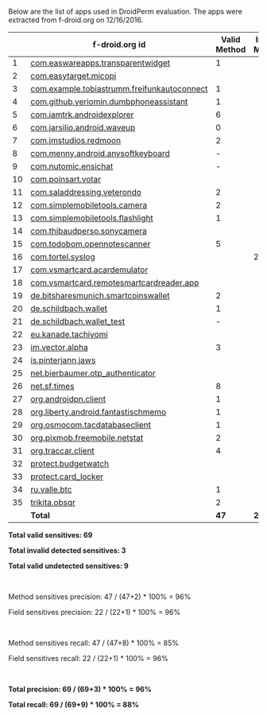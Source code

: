 Below are the list of apps used in DroidPerm evaluation. The apps were extracted
from f-droid.org on 12/16/2016.

|    | f-droid.org id                                                                                                           | Valid Method | Invalid Method | Undetected Method | Valid Field | Invalid Field | Undetected Field |
|----|--------------------------------------------------------------------------------------------------------------------------|--------------|----------------|-------------------|-------------|---------------|------------------|
| 1  | [com.easwareapps.transparentwidget](https://f-droid.org/packages/com.easwareapps.transparentwidget/)                     | 1            |                |                   |             |               |                  |
| 2  | [com.easytarget.micopi](https://f-droid.org/packages/com.easytarget.micopi/)                                             |              |                |                   | 9           |               | 1                |
| 3  | [com.example.tobiastrumm.freifunkautoconnect](https://f-droid.org/packages/com.example.tobiastrumm.freifunkautoconnect/) | 1            |                |                   | 1           |               |                  |
| 4  | [com.github.yeriomin.dumbphoneassistant](https://f-droid.org/packages/com.github.yeriomin.dumbphoneassistant/)           | 1            |                |                   | 6           |               |                  |
| 5  | [com.iamtrk.androidexplorer](https://f-droid.org/packages/com.iamtrk.androidexplorer/)                                   | 6            |                |                   |             |               |                  |
| 6  | [com.jarsilio.android.waveup](https://f-droid.org/packages/com.jarsilio.android.waveup/)                                 | 0            |                |                   | 0           |               |                  |
| 7  | [com.jmstudios.redmoon](https://f-droid.org/packages/com.jmstudios.redmoon/)                                             | 2            |                |                   |             |               |                  |
| 8  | [com.menny.android.anysoftkeyboard](https://f-droid.org/packages/com.menny.android.anysoftkeyboard/)                     | \-           |                |                   |             |               |                  |
| 9  | [com.nutomic.ensichat](https://f-droid.org/packages/com.nutomic.ensichat/)                                               | \-           |                |                   |             |               |                  |
| 10 | [com.poinsart.votar](https://f-droid.org/packages/com.poinsart.votar/)                                                   |              |                |                   | 1           |               |                  |
| 11 | [com.saladdressing.veterondo](https://f-droid.org/packages/com.saladdressing.veterondo/)                                 | 2            |                |                   |             |               |                  |
| 12 | [com.simplemobiletools.camera](https://f-droid.org/packages/com.simplemobiletools.camera/)                               | 2            |                |                   |             |               |                  |
| 13 | [com.simplemobiletools.flashlight](https://f-droid.org/packages/com.simplemobiletools.flashlight/)                       | 1            |                |                   |             |               |                  |
| 14 | [com.thibaudperso.sonycamera](https://f-droid.org/packages/com.thibaudperso.sonycamera/)                                 |              |                |                   |             | 1             |                  |
| 15 | [com.todobom.opennotescanner](https://f-droid.org/packages/com.todobom.opennotescanner/)                                 | 5            |                |                   |             |               |                  |
| 16 | [com.tortel.syslog](https://f-droid.org/packages/com.tortel.syslog/)                                                     |              | 2              |                   |             |               |                  |
| 17 | [com.vsmartcard.acardemulator](https://f-droid.org/packages/com.vsmartcard.acardemulator/)                               |              |                | 1                 |             |               |                  |
| 18 | [com.vsmartcard.remotesmartcardreader.app](https://f-droid.org/packages/com.vsmartcard.remotesmartcardreader.app/)       |              |                | 1                 |             |               |                  |
| 19 | [de.bitsharesmunich.smartcoinswallet](https://f-droid.org/packages/de.bitsharesmunich.smartcoinswallet/)                 | 2            |                |                   |             |               |                  |
| 20 | [de.schildbach.wallet](https://f-droid.org/packages/de.schildbach.wallet/)                                               | 1            |                |                   |             |               |                  |
| 21 | [de.schildbach.wallet_test](https://f-droid.org/packages/de.schildbach.wallet_test/)                                     | \-           |                |                   |             |               |                  |
| 22 | [eu.kanade.tachiyomi](https://f-droid.org/packages/eu.kanade.tachiyomi/)                                                 |              |                | 1                 |             |               |                  |
| 23 | [im.vector.alpha](https://f-droid.org/packages/im.vector.alpha/)                                                         | 3            |                | 2                 | 3           |               |                  |
| 24 | [is.pinterjann.jaws](https://f-droid.org/packages/is.pinterjann.jaws/)                                                   |              |                |                   | 1           |               |                  |
| 25 | [net.bierbaumer.otp_authenticator](https://f-droid.org/packages/net.bierbaumer.otp_authenticator/)                       |              |                | 1                 |             |               |                  |
| 26 | [net.sf.times](https://f-droid.org/packages/net.sf.times/)                                                               | 8            |                |                   |             |               |                  |
| 27 | [org.androidpn.client](https://f-droid.org/packages/org.androidpn.client/)                                               | 1            |                |                   |             |               |                  |
| 28 | [org.liberty.android.fantastischmemo](https://f-droid.org/packages/org.liberty.android.fantastischmemo/)                 | 1            |                |                   |             |               |                  |
| 29 | [org.osmocom.tacdatabaseclient](https://f-droid.org/packages/org.osmocom.tacdatabaseclient/)                             | 1            |                |                   |             |               |                  |
| 30 | [org.pixmob.freemobile.netstat](https://f-droid.org/packages/org.pixmob.freemobile.netstat/)                             | 2            |                | 1                 |             |               |                  |
| 31 | [org.traccar.client](https://f-droid.org/packages/org.traccar.client/)                                                   | 4            |                |                   |             |               |                  |
| 32 | [protect.budgetwatch](https://f-droid.org/packages/protect.budgetwatch/)                                                 |              |                |                   | 1           |               |                  |
| 33 | [protect.card_locker](https://f-droid.org/packages/protect.card_locker/)                                                 |              |                | 1                 |             |               |                  |
| 34 | [ru.valle.btc](https://f-droid.org/packages/ru.valle.btc/)                                                               | 1            |                |                   |             |               |                  |
| 35 | [trikita.obsqr](https://f-droid.org/packages/trikita.obsqr/)                                                             | 2            |                |                   |             |               |                  |
|    | **Total**                                                                                                                | **47**       | **2**          | **8**             | **22**      | **1**         | **1**            |

**Total valid sensitives: 69**

**Total invalid detected sensitives: 3**

**Total valid undetected sensitives: 9**

 

Method sensitives precision: 47 / (47+2) \* 100% = 96%

Field sensitives precision: 22 / (22+1) \* 100% = 96%

 

Method sensitives recall: 47 / (47+8) \* 100% = 85%

Field sensitives recall: 22 / (22+1) \* 100% = 96%

 

**Total precision: 69 / (69+3) \* 100% = 96%**

**Total recall: 69 / (69+9) \* 100% = 88%**
